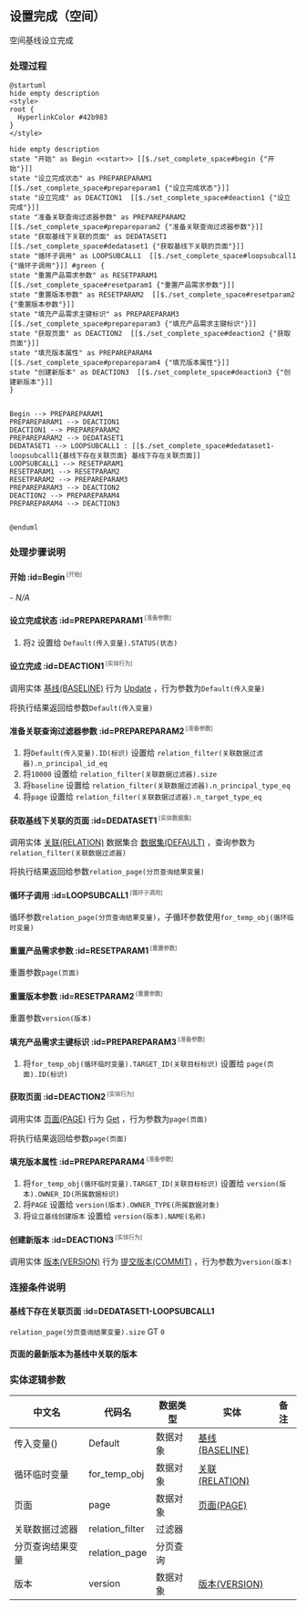## 设置完成（空间） <!-- {docsify-ignore-all} -->

   空间基线设立完成

### 处理过程

```plantuml
@startuml
hide empty description
<style>
root {
  HyperlinkColor #42b983
}
</style>

hide empty description
state "开始" as Begin <<start>> [[$./set_complete_space#begin {"开始"}]]
state "设立完成状态" as PREPAREPARAM1  [[$./set_complete_space#prepareparam1 {"设立完成状态"}]]
state "设立完成" as DEACTION1  [[$./set_complete_space#deaction1 {"设立完成"}]]
state "准备关联查询过滤器参数" as PREPAREPARAM2  [[$./set_complete_space#prepareparam2 {"准备关联查询过滤器参数"}]]
state "获取基线下关联的页面" as DEDATASET1  [[$./set_complete_space#dedataset1 {"获取基线下关联的页面"}]]
state "循环子调用" as LOOPSUBCALL1  [[$./set_complete_space#loopsubcall1 {"循环子调用"}]] #green {
state "重置产品需求参数" as RESETPARAM1  [[$./set_complete_space#resetparam1 {"重置产品需求参数"}]]
state "重置版本参数" as RESETPARAM2  [[$./set_complete_space#resetparam2 {"重置版本参数"}]]
state "填充产品需求主键标识" as PREPAREPARAM3  [[$./set_complete_space#prepareparam3 {"填充产品需求主键标识"}]]
state "获取页面" as DEACTION2  [[$./set_complete_space#deaction2 {"获取页面"}]]
state "填充版本属性" as PREPAREPARAM4  [[$./set_complete_space#prepareparam4 {"填充版本属性"}]]
state "创建新版本" as DEACTION3  [[$./set_complete_space#deaction3 {"创建新版本"}]]
}


Begin --> PREPAREPARAM1
PREPAREPARAM1 --> DEACTION1
DEACTION1 --> PREPAREPARAM2
PREPAREPARAM2 --> DEDATASET1
DEDATASET1 --> LOOPSUBCALL1 : [[$./set_complete_space#dedataset1-loopsubcall1{基线下存在关联页面} 基线下存在关联页面]]
LOOPSUBCALL1 --> RESETPARAM1
RESETPARAM1 --> RESETPARAM2
RESETPARAM2 --> PREPAREPARAM3
PREPAREPARAM3 --> DEACTION2
DEACTION2 --> PREPAREPARAM4
PREPAREPARAM4 --> DEACTION3


@enduml
```


### 处理步骤说明

#### 开始 :id=Begin<sup class="footnote-symbol"> <font color=gray size=1>[开始]</font></sup>



*- N/A*
#### 设立完成状态 :id=PREPAREPARAM1<sup class="footnote-symbol"> <font color=gray size=1>[准备参数]</font></sup>



1. 将`2` 设置给  `Default(传入变量).STATUS(状态)`

#### 设立完成 :id=DEACTION1<sup class="footnote-symbol"> <font color=gray size=1>[实体行为]</font></sup>



调用实体 [基线(BASELINE)](module/Base/baseline.md) 行为 [Update](module/Base/baseline#行为) ，行为参数为`Default(传入变量)`

将执行结果返回给参数`Default(传入变量)`

#### 准备关联查询过滤器参数 :id=PREPAREPARAM2<sup class="footnote-symbol"> <font color=gray size=1>[准备参数]</font></sup>



1. 将`Default(传入变量).ID(标识)` 设置给  `relation_filter(关联数据过滤器).n_principal_id_eq`
2. 将`10000` 设置给  `relation_filter(关联数据过滤器).size`
3. 将`baseline` 设置给  `relation_filter(关联数据过滤器).n_principal_type_eq`
4. 将`page` 设置给  `relation_filter(关联数据过滤器).n_target_type_eq`

#### 获取基线下关联的页面 :id=DEDATASET1<sup class="footnote-symbol"> <font color=gray size=1>[实体数据集]</font></sup>



调用实体 [关联(RELATION)](module/Base/relation.md) 数据集合 [数据集(DEFAULT)](module/Base/relation#数据集合) ，查询参数为`relation_filter(关联数据过滤器)`

将执行结果返回给参数`relation_page(分页查询结果变量)`

#### 循环子调用 :id=LOOPSUBCALL1<sup class="footnote-symbol"> <font color=gray size=1>[循环子调用]</font></sup>



循环参数`relation_page(分页查询结果变量)`，子循环参数使用`for_temp_obj(循环临时变量)`
#### 重置产品需求参数 :id=RESETPARAM1<sup class="footnote-symbol"> <font color=gray size=1>[重置参数]</font></sup>



重置参数```page(页面)```
#### 重置版本参数 :id=RESETPARAM2<sup class="footnote-symbol"> <font color=gray size=1>[重置参数]</font></sup>



重置参数```version(版本)```
#### 填充产品需求主键标识 :id=PREPAREPARAM3<sup class="footnote-symbol"> <font color=gray size=1>[准备参数]</font></sup>



1. 将`for_temp_obj(循环临时变量).TARGET_ID(关联目标标识)` 设置给  `page(页面).ID(标识)`

#### 获取页面 :id=DEACTION2<sup class="footnote-symbol"> <font color=gray size=1>[实体行为]</font></sup>



调用实体 [页面(PAGE)](module/Wiki/article_page.md) 行为 [Get](module/Wiki/article_page#行为) ，行为参数为`page(页面)`

将执行结果返回给参数`page(页面)`

#### 填充版本属性 :id=PREPAREPARAM4<sup class="footnote-symbol"> <font color=gray size=1>[准备参数]</font></sup>



1. 将`for_temp_obj(循环临时变量).TARGET_ID(关联目标标识)` 设置给  `version(版本).OWNER_ID(所属数据标识)`
2. 将`PAGE` 设置给  `version(版本).OWNER_TYPE(所属数据对象)`
3. 将`设立基线创建版本` 设置给  `version(版本).NAME(名称)`

#### 创建新版本 :id=DEACTION3<sup class="footnote-symbol"> <font color=gray size=1>[实体行为]</font></sup>



调用实体 [版本(VERSION)](module/Base/version.md) 行为 [提交版本(COMMIT)](module/Base/version#行为) ，行为参数为`version(版本)`


### 连接条件说明
#### 基线下存在关联页面 :id=DEDATASET1-LOOPSUBCALL1

`relation_page(分页查询结果变量).size` GT `0`
#### 页面的最新版本为基线中关联的版本 




### 实体逻辑参数

|    中文名   |    代码名    |  数据类型    |  实体   |备注 |
| --------| --------| -------- | -------- | --------   |
|传入变量(<i class="fa fa-check"/></i>)|Default|数据对象|[基线(BASELINE)](module/Base/baseline.md)||
|循环临时变量|for_temp_obj|数据对象|[关联(RELATION)](module/Base/relation.md)||
|页面|page|数据对象|[页面(PAGE)](module/Wiki/article_page.md)||
|关联数据过滤器|relation_filter|过滤器|||
|分页查询结果变量|relation_page|分页查询|||
|版本|version|数据对象|[版本(VERSION)](module/Base/version.md)||
